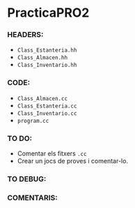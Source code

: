 # PracticaPRO2

### HEADERS:

+ `Class_Estanteria.hh`  
+ `Class_Almacen.hh`  
+ `Class_Inventario.hh`  

### CODE:

+ `Class_Almacen.cc`  
+ `Class_Estanteria.cc`  
+ `Class_Inventario.cc`  
+ `program.cc`  

### TO DO:

+ Comentar els fitxers `.cc`
+ Crear un jocs de proves i comentar-lo.

### TO DEBUG:

### COMENTARIS:
